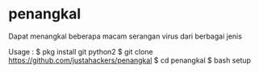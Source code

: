 # penangkal
Dapat menangkal beberapa macam serangan virus dari berbagai jenis



Usage : 
$ pkg install git python2
$ git clone https://github.com/justahackers/penangkal
$ cd penangkal
$ bash setup
